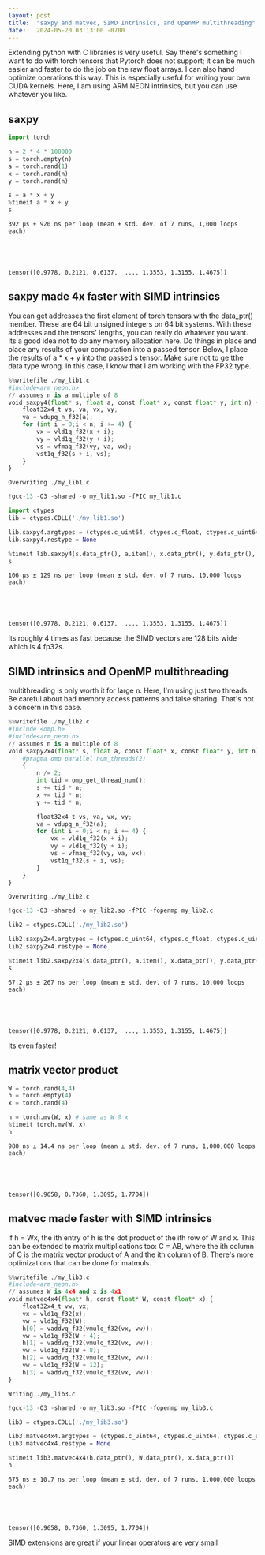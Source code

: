 ```yaml
---
layout: post
title:  "saxpy and matvec, SIMD Intrinsics, and OpenMP multithreading"
date:   2024-05-20 03:13:00 -0700
---
```


Extending python with C libraries is very useful. Say there's something I want to do with torch tensors that Pytorch does not support; it can be much easier and faster to do the job on the raw float arrays. I can also hand optimize operations this way. This is especially useful for writing your own CUDA kernels. Here, I am using ARM NEON intrinsics, but you can use whatever you like.

## saxpy


```python
import torch

n = 2 * 4 * 100000
s = torch.empty(n)
a = torch.rand(1)
x = torch.rand(n)
y = torch.rand(n)

s = a * x + y
%timeit a * x + y
s
```

    392 µs ± 920 ns per loop (mean ± std. dev. of 7 runs, 1,000 loops each)





    tensor([0.9778, 0.2121, 0.6137,  ..., 1.3553, 1.3155, 1.4675])



## saxpy made 4x faster with SIMD intrinsics  
You can get addresses the first element of torch tensors with the data_ptr() member. These are 64 bit unsigned integers on 64 bit systems. With these addresses and the tensors' lengths, you can really do whatever you want. Its a good idea not to do any memory allocation here. Do things in place and place any results of your computation into a passed tensor. Below, I place the results of a * x + y into the passed s tensor. Make sure not to ge tthe data type wrong. In this case, I know that I am working with the FP32 type.


```python
%%writefile ./my_lib1.c
#include<arm_neon.h>
// assumes n is a multiple of 8
void saxpy4(float* s, float a, const float* x, const float* y, int n) {
    float32x4_t vs, va, vx, vy;
    va = vdupq_n_f32(a);
    for (int i = 0;i < n; i += 4) {
        vx = vld1q_f32(x + i);
        vy = vld1q_f32(y + i);
        vs = vfmaq_f32(vy, va, vx);
        vst1q_f32(s + i, vs);
    }
}
```

    Overwriting ./my_lib1.c



```python
!gcc-13 -O3 -shared -o my_lib1.so -fPIC my_lib1.c
```


```python
import ctypes
lib = ctypes.CDLL('./my_lib1.so')

lib.saxpy4.argtypes = (ctypes.c_uint64, ctypes.c_float, ctypes.c_uint64, ctypes.c_uint64, ctypes.c_int)
lib.saxpy4.restype = None

%timeit lib.saxpy4(s.data_ptr(), a.item(), x.data_ptr(), y.data_ptr(), n)
s
```

    106 µs ± 129 ns per loop (mean ± std. dev. of 7 runs, 10,000 loops each)





    tensor([0.9778, 0.2121, 0.6137,  ..., 1.3553, 1.3155, 1.4675])



Its roughly 4 times as fast because the SIMD vectors are 128 bits wide which is 4 fp32s.

## SIMD intrinsics and OpenMP multithreading

multithreading is only worth it for large n. Here, I'm using just two threads. Be careful about bad memory access patterns and false sharing. That's not a concern in this case.


```python
%%writefile ./my_lib2.c
#include <omp.h>
#include<arm_neon.h>
// assumes n is a multiple of 8
void saxpy2x4(float* s, float a, const float* x, const float* y, int n) {
    #pragma omp parallel num_threads(2)
    {
        n /= 2;
        int tid = omp_get_thread_num();
        s += tid * n;
        x += tid * n;
        y += tid * n;

        float32x4_t vs, va, vx, vy;
        va = vdupq_n_f32(a);
        for (int i = 0;i < n; i += 4) {
            vx = vld1q_f32(x + i);
            vy = vld1q_f32(y + i);
            vs = vfmaq_f32(vy, va, vx);
            vst1q_f32(s + i, vs);
        }
    }
}
```

    Overwriting ./my_lib2.c



```python
!gcc-13 -O3 -shared -o my_lib2.so -fPIC -fopenmp my_lib2.c
```


```python
lib2 = ctypes.CDLL('./my_lib2.so')

lib2.saxpy2x4.argtypes = (ctypes.c_uint64, ctypes.c_float, ctypes.c_uint64, ctypes.c_uint64, ctypes.c_int)
lib2.saxpy2x4.restype = None

%timeit lib2.saxpy2x4(s.data_ptr(), a.item(), x.data_ptr(), y.data_ptr(), n)
s
```

    67.2 µs ± 267 ns per loop (mean ± std. dev. of 7 runs, 10,000 loops each)





    tensor([0.9778, 0.2121, 0.6137,  ..., 1.3553, 1.3155, 1.4675])



Its even faster!

## matrix vector product



```python
W = torch.rand(4,4)
h = torch.empty(4)
x = torch.rand(4)

h = torch.mv(W, x) # same as W @ x
%timeit torch.mv(W, x)
h
```

    980 ns ± 14.4 ns per loop (mean ± std. dev. of 7 runs, 1,000,000 loops each)





    tensor([0.9658, 0.7360, 1.3095, 1.7704])



## matvec made faster with SIMD intrinsics

if h = Wx, the ith entry of h is the dot product of the ith row of W and x. This can be extended to matrix multiplications too: C = AB, where the ith column of C is the matrix vector product of A and the ith column of B. There's more optimizations that can be done for matmuls.


```python
%%writefile ./my_lib3.c
#include<arm_neon.h>
// assumes W is 4x4 and x is 4x1
void matvec4x4(float* h, const float* W, const float* x) {
    float32x4_t vw, vx;
    vx = vld1q_f32(x);
    vw = vld1q_f32(W);
    h[0] = vaddvq_f32(vmulq_f32(vx, vw));
    vw = vld1q_f32(W + 4);
    h[1] = vaddvq_f32(vmulq_f32(vx, vw));
    vw = vld1q_f32(W + 8);
    h[2] = vaddvq_f32(vmulq_f32(vx, vw));
    vw = vld1q_f32(W + 12);
    h[3] = vaddvq_f32(vmulq_f32(vx, vw));
}
```

    Writing ./my_lib3.c



```python
!gcc-13 -O3 -shared -o my_lib3.so -fPIC -fopenmp my_lib3.c
```


```python
lib3 = ctypes.CDLL('./my_lib3.so')

lib3.matvec4x4.argtypes = (ctypes.c_uint64, ctypes.c_uint64, ctypes.c_uint64)
lib3.matvec4x4.restype = None

%timeit lib3.matvec4x4(h.data_ptr(), W.data_ptr(), x.data_ptr())
h
```

    675 ns ± 10.7 ns per loop (mean ± std. dev. of 7 runs, 1,000,000 loops each)





    tensor([0.9658, 0.7360, 1.3095, 1.7704])



SIMD extensions are great if your linear operators are very small
